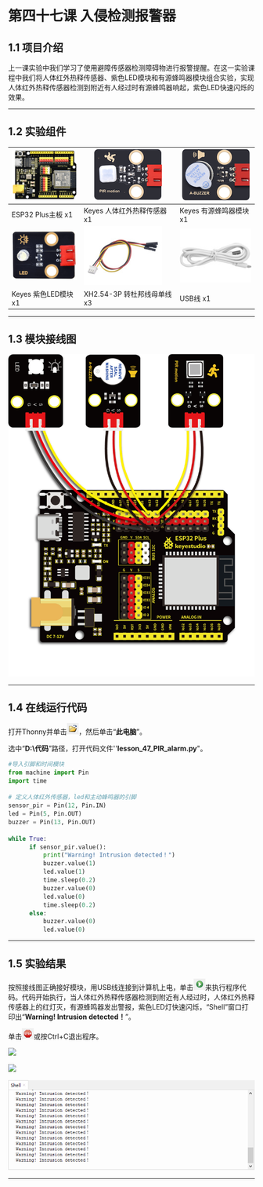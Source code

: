 # 第四十七课 入侵检测报警器

## 1.1 项目介绍

上一课实验中我们学习了使用避障传感器检测障碍物进行报警提醒。在这一实验课程中我们将人体红外热释传感器、紫色LED模块和有源蜂鸣器模块组合实验，实现人体红外热释传感器检测到附近有人经过时有源蜂鸣器响起，紫色LED快速闪烁的效果。

---

## 1.2 实验组件

| ![img](media/KS5016.png) | ![img](media/KE4018.png)     | ![img](media/KE4010.png) |
| ------------------------ | ---------------------------- | ------------------------ |
| ESP32 Plus主板 x1        | Keyes 人体红外热释传感器 x1  | Keyes 有源蜂鸣器模块 x1  |
| ![img](media/KE4001.png) | ![img](media/3pin.jpg)       | ![img](media/USB.jpg)    |
| Keyes 紫色LED模块 x1     | XH2.54-3P 转杜邦线母单线  x3 | USB线  x1                |

---

## 1.3 模块接线图

![](media/471301.png)

---

## 1.4 在线运行代码

打开Thonny并单击![1303](media/1303.png)，然后单击“**此电脑**”。

选中“**D:\代码**”路径，打开代码文件''**lesson_47_PIR_alarm.py**"。

```python
#导入引脚和时间模块
from machine import Pin 
import time 

# 定义人体红外传感器，led和主动蜂鸣器的引脚
sensor_pir = Pin(12, Pin.IN)
led = Pin(5, Pin.OUT)
buzzer = Pin(13, Pin.OUT)

while True: 
      if sensor_pir.value():
          print("Warning! Intrusion detected！")
          buzzer.value(1)
          led.value(1)
          time.sleep(0.2)
          buzzer.value(0)
          led.value(0)
          time.sleep(0.2)         
      else:
          buzzer.value(0)
          led.value(0)
```

---

## 1.5 实验结果

按照接线图正确接好模块，用USB线连接到计算机上电，单击![1305](media/1305.png)来执行程序代码。代码开始执行，当人体红外热释传感器检测到附近有人经过时，人体红外热释传感器上的红灯灭，有源蜂鸣器发出警报，紫色LED灯快速闪烁，“Shell”窗口打印出“**Warning! Intrusion detected！**”。

单击![1311](media/1311.png)或按Ctrl+C退出程序。

![](media/471501.png)

![](media/471502.png)

![](media/471503.png)

---

